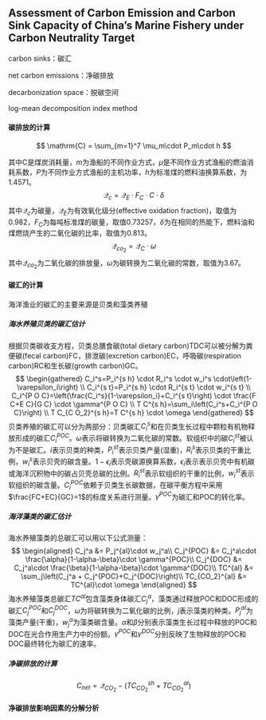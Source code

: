 ## Assessment of Carbon Emission and Carbon Sink Capacity of China’s Marine Fishery under Carbon Neutrality Target

carbon sinks：碳汇

net carbon emissions：净碳排放

decarbonization space：脱碳空间

log-mean decomposition index method

#### 碳排放的计算

$$
\mathrm{C} = \sum_{m=1}^7 \mu_m\cdot P_m\cdot h
$$

其中$\mathrm{C}$是煤炭消耗量，$m$为渔船的不同作业方式，$\mu$是不同作业方式渔船的燃油消耗系数，$P$为不同作业方式渔船的主机功率，$h$为标准煤的燃料油换算系数，为$1.4571$。
$$
\mathcal{Q}_c = \mathcal{Q}_E\cdot F_C\cdot C\cdot \delta
$$
其中$\mathcal{Q}_c$为碳量，$\mathcal{Q}_E$为有效氧化级分(effective oxidation fraction)，取值为$0.982$，$F_C$为每吨标准煤的碳量，取值$0.73257$，$\delta$为在相同的热能下，燃料油和煤燃烧产生的二氧化碳的比率，取值为$0.813$。
$$
\mathcal{Q}_{co_2} = \mathcal{Q}_C\cdot \omega
$$
其中$\mathcal{Q}_{co_2}$为二氧化碳的排放量，$\omega$为碳转换为二氧化碳的常数，取值为$3.67$。



#### 碳汇的计算

海洋渔业的碳汇的主要来源是贝类和藻类养殖

##### 海水养殖贝类的碳汇估计

根据贝类碳收支方程，贝类总膳食碳(total dietary carbon)TDC可以被分解为粪便碳(fecal carbon)FC，排泄碳(excretion carbon)EC，呼吸碳(respiration carbon)RC和生长碳(growth carbon)GC。
$$
\begin{gathered}
C_i^s=P_i^{s h} \cdot R_i^s \cdot w_i^s \cdot\left(1-\varepsilon_i\right) \\
C_i^{s t}=P_i^{s h} \cdot R_i^{s t} \cdot w_i^{s t} \\
C_i^{P O C}=\left(\frac{C_i^s}{1-\varepsilon_i}+C_i^{s t}\right) \cdot \frac{F C+E C}{G C} \cdot \gamma^{P O C} \\
T C^{s h}=\sum_i\left(C_i^s+C_i^{P O C}\right) \\
T C_{C O_2}^{s h}=T C^{s h} \cdot \omega
\end{gathered}
$$
贝类养殖的碳汇可以分为两部分：贝类碳汇$C_i^s$和在贝类生长过程中颗粒有机物释放形成的碳汇$C_i^{POC}$。$\omega$表示将碳转换为二氧化碳的常数。软组织中的碳$C_i^{st}$被认为不是碳汇。$i$表示贝类的种类，$P_i^{st}$表示贝类产量(湿重)，$R_i^s$表示贝类的干重比例，$w_i^s$表示贝壳的碳含量。$1-\epsilon_i$表示壳碳源换算系数，$\epsilon_i$表示表示贝壳中有机碳或海洋沉积物中的碳占贝壳总碳的比例。$R_i^{st}$表示软组织的干重的比例，$w_i^{st}$表示软组织的碳含量。$C_i^{POC}$依赖于贝类生长碳数据，在碳平衡方程中采用$\frac{FC+EC}{GC}=1$的标度关系进行测量。$\gamma^{POC}$为碳汇和POC的转化率。

##### 海洋藻类的碳汇估计

海水养殖藻类的总碳汇可以用以下公式测量：
$$
\begin{aligned}
C_j^a &= P_j^{al}\cdot w_j^a\\
C_j^{POC} &= C_j^a\cdot \frac{\alpha}{1-\alpha-\beta}\cdot \gamma^{POC}\\
C_j^{DOC} &= C_j^a\cdot \frac{\beta}{1-\alpha-\beta}\cdot \gamma^{DOC}\\
TC^{al} &= \sum_j\left(C_j^a + C_j^{POC}+C_j^{DOC}\right)\\
TC_{CO_2}^{al}  &= TC^{al}\cdot \omega
\end{aligned}
$$
海水养殖藻类总碳汇$TC^{al}$包含藻类身体碳汇$C_j^a$，藻类通过释放POC和DOC形成的碳汇$C_j^{POC}$和$C_j^{DOC}$，$\omega$为将碳转换为二氧化碳的比例，$j$表示藻类的种类。$P_j^{al}$为藻类产量(干重)，$w_j^a$为藻类碳含量。$\alpha$和$\beta$分别表示藻类生长过程中释放的POC和DOC在光合作用生产力中的份额。$\gamma^{POC}$和$\gamma^{DOC}$分别反映了生物释放的POC和DOC最终转化为碳汇的速率。

##### 净碳排放的计算

$$
C_{net} = \mathcal{Q}_{CO_2} - \left(TC_{CO_2}^{sh} + TC_{CO_2}^{al}\right)
$$

#### 净碳排放影响因素的分解分析



